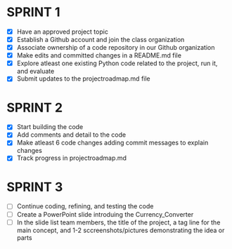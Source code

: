# SPRINT 1
- [x] Have an approved project topic
- [x] Establish a Github account and join the class organization
- [x] Associate ownership of a code repository in our Github organization
- [x] Make edits and committed changes in a README.md file
- [x] Explore atleast one existing Python code related to the project, run it, and evaluate
- [x] Submit updates to the projectroadmap.md file
# SPRINT 2
- [x] Start building the code
- [x] Add comments and detail to the code
- [x] Make atleast 6 code changes adding commit messages to explain changes
- [X] Track progress in projectroadmap.md
# SPRINT 3
- [ ] Continue coding, refining, and testing the code
- [ ] Create a PowerPoint slide introduing the Currency_Converter
- [ ] In the slide list team members, the title of the project, a tag line for the main concept, and 1-2 sccreenshots/pictures demonstrating the idea or parts

